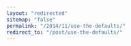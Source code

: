 ```yaml
---
layout: "redirected"
sitemap: "false"
permalink: "/2014/11/use-the-defaults/"
redirect_to: "/post/use-the-defaults/"
---
```




